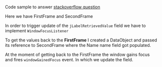 Code sample to answer [stackoverflow question](https://stackoverflow.com/questions/30861139/how-to-go-back-to-the-previous-gui-when-a-button-is-clicked-in-java)

Here we have FirstFrame and SecondFrame

In order to trigger update of the `jLabelRetrievedValue` field we have to implement `WindowFocusListener`

To get the values back to the **FirstFrame** I created a DataObject and passed its reference to SecondFrame where the 
Name name field got populated.

At the moment of getting back to the FirstFrame the window gains focus and fires `windowGainedFocus` event. 
In which we update the field.